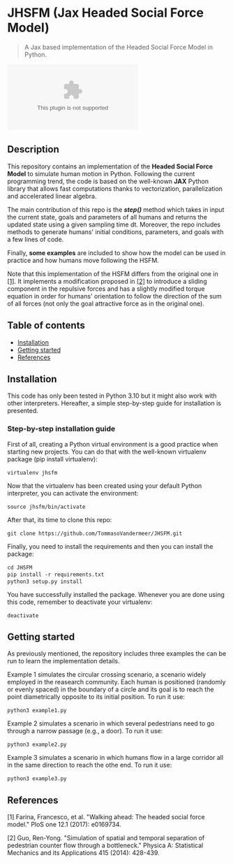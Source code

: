 # JHSFM (Jax Headed Social Force Model)

> A Jax based implementation of the Headed Social Force Model in Python.

![circular_crossing_hsfm](https://github.com/TommasoVandermeer/JHSFM/blob/main/.images/example1.eps)


## Description
This repository contains an implementation of the **Headed Social Force Model** to simulate human motion in Python. Following the current programming trend, the code is based on the well-known **JAX** Python library that allows fast computations thanks to vectorization, parallelization and accelerated linear algebra.

The main contribution of this repo is the ***step()*** method which takes in input the current state, goals and parameters of all humans and returns the updated state using a given sampling time dt. Moreover, the repo includes methods to generate humans' initial conditions, parameters, and goals with a few lines of code.

Finally, **some examples** are included to show how the model can be used in practice and how humans move following the HSFM.

Note that this implementation of the HSFM differs from the original one in [[1]](#1). It implements a modification proposed in [[2]](#2) to introduce a sliding component in the repulsive forces and has a slightly modified torque equation in order for humans' orientation to follow the direction of the sum of all forces (not only the goal attractive force as in the original one).

## Table of contents
- [Installation](#installation)
- [Getting started](#getting-started)
- [References](#references)

## Installation
This code has only been tested in Python 3.10 but it might also work with other interpreters. Hereafter, a simple step-by-step guide for installation is presented. 

### Step-by-step installation guide
First of all, creating a Python virtual environment is a good practice when starting new projects. You can do that with the well-known virtualenv package (pip install virtualenv):
```
virtualenv jhsfm
```
Now that the virtualenv has been created using your default Python interpreter, you can activate the environment:
```
source jhsfm/bin/activate
```
After that, its time to clone this repo:
```
git clone https://github.com/TommasoVandermeer/JHSFM.git
```
Finally, you need to install the requirements and then you can install the package:
```
cd JHSFM
pip install -r requirements.txt
python3 setup.py install
```
You have successfully installed the package. Whenever you are done using this code, remember to deactivate your virtualenv:
```
deactivate
```

## Getting started
As previously mentioned, the repository includes three examples the can be run to learn the implementation details.

Example 1 simulates the circular crossing scenario, a scenario widely employed in the reasearch community. Each human is positioned (randomly or evenly spaced) in the boundary of a circle and its goal is to reach the point diametrically opposite to its initial position. To run it use:
```
python3 example1.py
```

Example 2 simulates a scenario in which several pedestrians need to go through a narrow passage (e.g., a door). To run it use:
```
python3 example2.py
```

Example 3 simulates a scenario in which humans flow in a large corridor all in the same direction to reach the othe end. To run it use:
```
python3 example3.py
```

## References
<a id="1">[1]</a> Farina, Francesco, et al. "Walking ahead: The headed social force model." PloS one 12.1 (2017): e0169734.

<a id="2">[2]</a> Guo, Ren-Yong. "Simulation of spatial and temporal separation of pedestrian counter flow through a bottleneck." Physica A: Statistical Mechanics and its Applications 415 (2014): 428-439.
